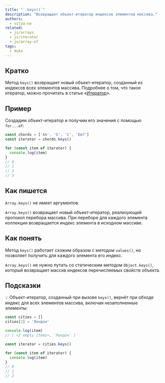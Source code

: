 ```yaml
---
title: "`.keys()`"
description: "Возвращает объект-итератор индексов элементов массива."
authors:
  - vitya-ne
related:
  - js/arrays
  - js/iterator
  - js/array-of
tags:
  - doka
---
```


## Кратко

Метод `keys()` возвращает новый объект-итератор, созданный из индексов всех элементов массива. Подробнее о том, что такое итератор, можно прочитать в статье «[Итератор](/js/iterator/)».

## Пример

Создадим объект-итератор и получим его значения с помощью `for...of`:

```js
const chords = ['Am', 'G', 'C', 'Em7']
const iterator = chords.keys()

for (const item of iterator) {
  console.log(item)
}
// 0
// 1
// 2
// 3
```

## Как пишется

`Array.keys()` не имеет аргументов.

`Array.keys()` возвращает новый объект-итератор, реализующий протокол перебора массива. При переборе для каждого элемента коллекции возвращается индекс элемента в исходном массиве.

## Как понять

Метод `keys()` работает схожим образом с методом `values()`, но позволяет получить для каждого элемента его индекс.

`Array.keys()` не нужно путать со статическим методом `Object.keys()`, который возвращает массив индексов перечисляемых свойств объекта.

## Подсказки

💡 Oбъект-итератор, созданный при вызове `keys()`, вернёт при обходе индекс для всех элементов массива, включая незаполненные элементы:

```js
const cities = []
cities[2] = 'Лондон'

console.log(item)
// [ <2 empty items>, 'Лондон' ]

const iterator = cities.keys()

for (const item of iterator) {
  console.log(item)
}
// 0
// 1
// 2
```
